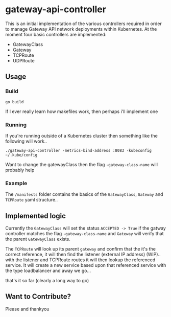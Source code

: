 # gateway-api-controller

This is an initial implementation of the various controllers required in order to manage Gateway API network deployments within Kubernetes. At the moment four basic controllers are implemented:

- GatewayClass
- Gateway
- TCPRoute
- UDPRoute

## Usage

### Build

`go build` 

If I ever really learn how makefiles work, then perhaps i'll implement one

### Running

If you're running outside of a Kubernetes cluster then something like the following will work..

`./gateway-api-controller -metrics-bind-address :8083 -kubeconfig ~/.kube/config`

Want to change the gatewayClass then the flag `-gateway-class-name` will probably help

### Example

The `/manifests` folder contains the basics of the `GatewayClass`, `Gateway` and `TCPRoute` yaml structure..

## Implemented logic

Currently the `GatewayClass` will set the status `ACCEPTED -> True` if the gatway controller matches the flag `-gateway-class-name` and `Gateway` will verify that the parent `GatewayClass` exists.

The `TCPRoute` will look up its parent `gateway` and confirm that the it's the correct reference, it will then find the listener (external IP address) (WIP).. with the listener and TCPRoute routes it will then lookup the referenced service. It will create a new service based upon that referenced service with the type loadbalancer and away we go...

 that's it so far (clearly a long way to go)

## Want to Contribute?

Please and thankyou